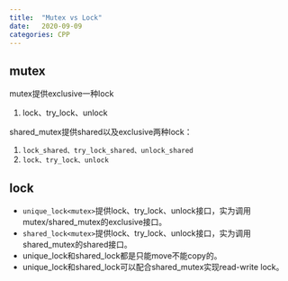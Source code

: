 ```yaml
---
title:  "Mutex vs Lock"
date:   2020-09-09
categories: CPP
---
```


## mutex

mutex提供exclusive一种lock

1. lock、try_lock、unlock

shared_mutex提供shared以及exclusive两种lock：

1. `lock_shared、try_lock_shared、unlock_shared`
2. `lock、try_lock、unlock`

## lock

* `unique_lock<mutex>`提供lock、try_lock、unlock接口，实为调用mutex/shared_mutex的exclusive接口。
* `shared_lock<mutex>`提供lock、try_lock、unlock接口，实为调用shared_mutex的shared接口。
* unique_lock和shared_lock都是只能move不能copy的。
* unique_lock和shared_lock可以配合shared_mutex实现read-write lock。